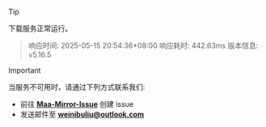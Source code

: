 > [!TIP]
下载服务正常运行。


> 响应时间: 2025-05-15 20:54:36+08:00
> 响应耗时: 442.63ms
> 版本信息: v5.16.5

> [!IMPORTANT]
> 当服务不可用时，请通过下列方式联系我们: 
> - 前往 **[Maa-Mirror-Issue](https://github.com/MaaMirror/Maa-Mirror-Issue/issues)** 创建 issue
> - 发送邮件至 **<a href="mailto:weinibuliu@outlook.com">weinibuliu@outlook.com</a>**